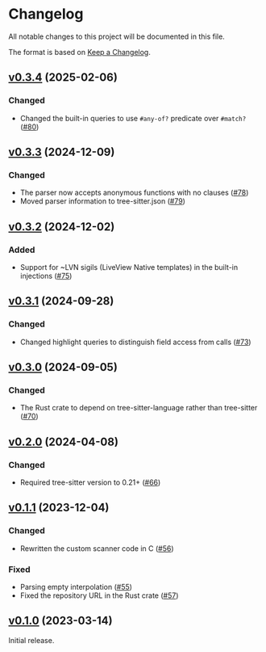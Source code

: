 # Changelog

All notable changes to this project will be documented in this file.

The format is based on [Keep a Changelog](https://keepachangelog.com/en/1.0.0/).

## [v0.3.4](https://github.com/elixir-lang/tree-sitter-elixir/tree/v0.3.4) (2025-02-06)

### Changed

* Changed the built-in queries to use `#any-of?` predicate over `#match?` ([#80](https://github.com/elixir-lang/tree-sitter-elixir/pull/80))

## [v0.3.3](https://github.com/elixir-lang/tree-sitter-elixir/tree/v0.3.3) (2024-12-09)

### Changed

* The parser now accepts anonymous functions with no clauses ([#78](https://github.com/elixir-lang/tree-sitter-elixir/pull/78))
* Moved parser information to tree-sitter.json ([#79](https://github.com/elixir-lang/tree-sitter-elixir/pull/79))

## [v0.3.2](https://github.com/elixir-lang/tree-sitter-elixir/tree/v0.3.2) (2024-12-02)

### Added

* Support for ~LVN sigils (LiveView Native templates) in the built-in injections ([#75](https://github.com/elixir-lang/tree-sitter-elixir/pull/75))

## [v0.3.1](https://github.com/elixir-lang/tree-sitter-elixir/tree/v0.3.1) (2024-09-28)

### Changed

* Changed highlight queries to distinguish field access from calls ([#73](https://github.com/elixir-lang/tree-sitter-elixir/pull/73))

## [v0.3.0](https://github.com/elixir-lang/tree-sitter-elixir/tree/v0.3.0) (2024-09-05)

### Changed

* The Rust crate to depend on tree-sitter-language rather than tree-sitter ([#70](https://github.com/elixir-lang/tree-sitter-elixir/pull/70))

## [v0.2.0](https://github.com/elixir-lang/tree-sitter-elixir/tree/v0.2.0) (2024-04-08)

### Changed

* Required tree-sitter version to 0.21+ ([#66](https://github.com/elixir-lang/tree-sitter-elixir/pull/66))

## [v0.1.1](https://github.com/elixir-lang/tree-sitter-elixir/tree/v0.1.1) (2023-12-04)

### Changed

* Rewritten the custom scanner code in C ([#56](https://github.com/elixir-lang/tree-sitter-elixir/pull/56))

### Fixed

* Parsing empty interpolation ([#55](https://github.com/elixir-lang/tree-sitter-elixir/pull/55))
* Fixed the repository URL in the Rust crate ([#57](https://github.com/elixir-lang/tree-sitter-elixir/pull/57))

## [v0.1.0](https://github.com/elixir-lang/tree-sitter-elixir/tree/v0.1.0) (2023-03-14)

Initial release.
